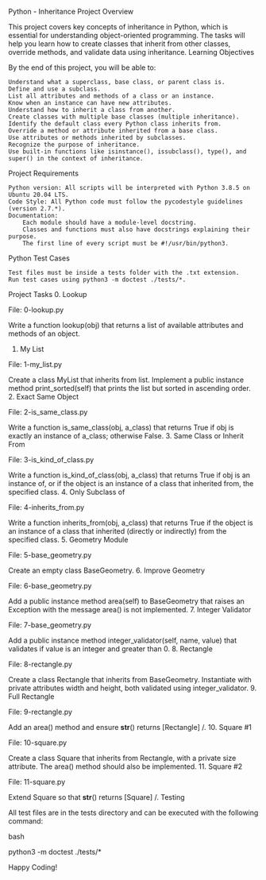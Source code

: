 Python - Inheritance
Project Overview

This project covers key concepts of inheritance in Python, which is essential for understanding object-oriented programming. The tasks will help you learn how to create classes that inherit from other classes, override methods, and validate data using inheritance.
Learning Objectives

By the end of this project, you will be able to:

    Understand what a superclass, base class, or parent class is.
    Define and use a subclass.
    List all attributes and methods of a class or an instance.
    Know when an instance can have new attributes.
    Understand how to inherit a class from another.
    Create classes with multiple base classes (multiple inheritance).
    Identify the default class every Python class inherits from.
    Override a method or attribute inherited from a base class.
    Use attributes or methods inherited by subclasses.
    Recognize the purpose of inheritance.
    Use built-in functions like isinstance(), issubclass(), type(), and super() in the context of inheritance.

Project Requirements

    Python version: All scripts will be interpreted with Python 3.8.5 on Ubuntu 20.04 LTS.
    Code Style: All Python code must follow the pycodestyle guidelines (version 2.7.*).
    Documentation:
        Each module should have a module-level docstring.
        Classes and functions must also have docstrings explaining their purpose.
        The first line of every script must be #!/usr/bin/python3.

Python Test Cases

    Test files must be inside a tests folder with the .txt extension.
    Run test cases using python3 -m doctest ./tests/*.

Project Tasks
0. Lookup

File: 0-lookup.py

Write a function lookup(obj) that returns a list of available attributes and methods of an object.
1. My List

File: 1-my_list.py

Create a class MyList that inherits from list. Implement a public instance method print_sorted(self) that prints the list but sorted in ascending order.
2. Exact Same Object

File: 2-is_same_class.py

Write a function is_same_class(obj, a_class) that returns True if obj is exactly an instance of a_class; otherwise False.
3. Same Class or Inherit From

File: 3-is_kind_of_class.py

Write a function is_kind_of_class(obj, a_class) that returns True if obj is an instance of, or if the object is an instance of a class that inherited from, the specified class.
4. Only Subclass of

File: 4-inherits_from.py

Write a function inherits_from(obj, a_class) that returns True if the object is an instance of a class that inherited (directly or indirectly) from the specified class.
5. Geometry Module

File: 5-base_geometry.py

Create an empty class BaseGeometry.
6. Improve Geometry

File: 6-base_geometry.py

Add a public instance method area(self) to BaseGeometry that raises an Exception with the message area() is not implemented.
7. Integer Validator

File: 7-base_geometry.py

Add a public instance method integer_validator(self, name, value) that validates if value is an integer and greater than 0.
8. Rectangle

File: 8-rectangle.py

Create a class Rectangle that inherits from BaseGeometry. Instantiate with private attributes width and height, both validated using integer_validator.
9. Full Rectangle

File: 9-rectangle.py

Add an area() method and ensure __str__() returns [Rectangle] <width>/<height>.
10. Square #1

File: 10-square.py

Create a class Square that inherits from Rectangle, with a private size attribute. The area() method should also be implemented.
11. Square #2

File: 11-square.py

Extend Square so that __str__() returns [Square] <size>/<size>.
Testing

All test files are in the tests directory and can be executed with the following command:

bash

python3 -m doctest ./tests/*


Happy Coding!